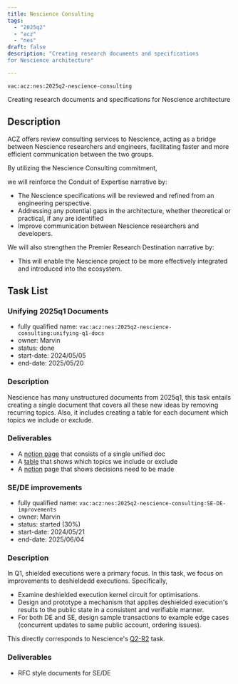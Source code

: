 ```yaml
---
title: Nescience Consulting
tags:
  - "2025q2"
  - "acz"
  - "nes"
draft: false
description: "Creating research documents and specifications 
for Nescience architecture"

---
```


`vac:acz:nes:2025q2-nescience-consulting`

Creating research documents and specifications 
for Nescience architecture
## Description

ACZ offers review consulting services to Nescience, 
acting as a bridge between Nescience researchers and engineers, 
facilitating faster and more efficient communication between the two groups.

By utilizing the Nescience Consulting commitment, 

we will reinforce the Conduit of Expertise narrative by:
* The Nescience specifications will be reviewed and refined from an engineering perspective.
* Addressing any potential gaps in the architecture, whether theoretical or practical, 
if any are identified
* Improve communication between Nescience researchers and developers.

We will also strengthen the Premier Research Destination narrative by: 
* This will enable the Nescience project to be more effectively integrated 
and introduced into the ecosystem.

## Task List

### Unifying 2025q1 Documents
* fully qualified name: `vac:acz:nes:2025q2-nescience-consulting:unifying-q1-docs`
* owner: Marvin
* status: done
* start-date: 2024/05/05
* end-date: 2025/05/20

### Description
Nescience has many unstructured documents from 2025q1, this task entails creating a single document 
that covers all these new ideas by removing recurring topics. Also, it includes creating a table for each document
which topics we include or exclude. 


### Deliverables
* A [notion page](https://www.notion.so/1-Single-Unified-Doc-of-2025Q1-Research-1eb8f96fb65c808aa51bd4a9f5e11cc3) that consists of a single unified doc 
* A [table](https://www.notion.so/2-Table-that-what-we-include-or-exclude-1ec8f96fb65c805a8ba6d0221926efff) that shows which topics we include or exclude
* A [notion](https://www.notion.so/3-Recommended-research-directions-1f88f96fb65c800c80e9e4ec5f0e3cae) page that shows decisions need to be made

### SE/DE improvements
* fully qualified name: `vac:acz:nes:2025q2-nescience-consulting:SE-DE-improvements`
* owner: Marvin
* status: started (30%)
* start-date: 2024/05/21
* end-date: 2025/06/04

### Description
In Q1, shielded executions were a primary focus. In this task, we focus on improvements to deshieldedd executions. Specifically,
- Examine deshielded execution kernel circuit for optimisations.
- Design and prototype a mechanism that applies deshielded execution's results to the public state in a consistent and verifiable manner.
- For both DE and SE, design sample transactions to example edge cases (concurrent updates to same public account, ordering issues).

This directly corresponds to Nescience's [Q2-R2](https://www.notion.so/R2-Updating-public-state-with-private-execution-SE-DE-improvements-1bf8f96fb65c81a98548fff27c4d1dcc) task.


### Deliverables
* RFC style documents for SE/DE